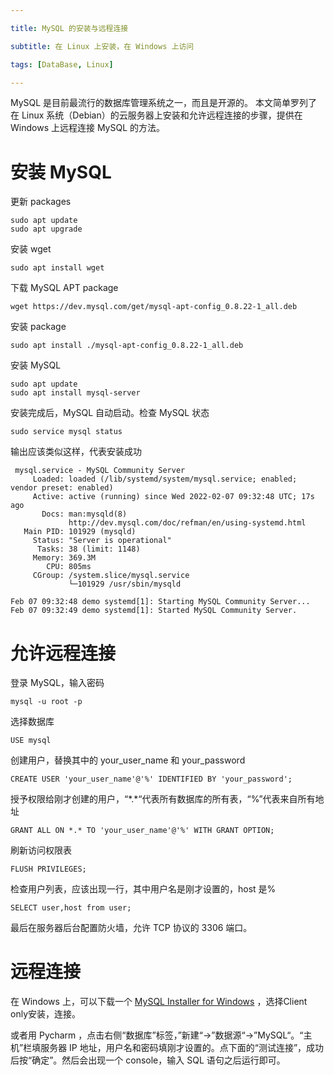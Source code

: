 ```yaml
---

title: MySQL 的安装与远程连接

subtitle: 在 Linux 上安装，在 Windows 上访问

tags: [DataBase, Linux]

---
```


MySQL 是目前最流行的数据库管理系统之一，而且是开源的。
本文简单罗列了在 Linux 系统（Debian）的云服务器上安装和允许远程连接的步骤，提供在 Windows 上远程连接 MySQL 的方法。

# 安装 MySQL

更新 packages
```shell
sudo apt update
sudo apt upgrade
```

安装 wget
```shell
sudo apt install wget
```

下载 MySQL APT package
```shell
wget https://dev.mysql.com/get/mysql-apt-config_0.8.22-1_all.deb
```

安装 package
```shell
sudo apt install ./mysql-apt-config_0.8.22-1_all.deb
```

安装 MySQL
```shell
sudo apt update
sudo apt install mysql-server
```

安装完成后，MySQL 自动启动。检查 MySQL 状态
```shell
sudo service mysql status
```

输出应该类似这样，代表安装成功
```
 mysql.service - MySQL Community Server
     Loaded: loaded (/lib/systemd/system/mysql.service; enabled; vendor preset: enabled)
     Active: active (running) since Wed 2022-02-07 09:32:48 UTC; 17s ago
       Docs: man:mysqld(8)
             http://dev.mysql.com/doc/refman/en/using-systemd.html
   Main PID: 101929 (mysqld)
     Status: "Server is operational"
      Tasks: 38 (limit: 1148)
     Memory: 369.3M
        CPU: 805ms
     CGroup: /system.slice/mysql.service
             └─101929 /usr/sbin/mysqld

Feb 07 09:32:48 demo systemd[1]: Starting MySQL Community Server...
Feb 07 09:32:49 demo systemd[1]: Started MySQL Community Server.
```

# 允许远程连接

登录 MySQL，输入密码
```shell
mysql -u root -p
```

选择数据库
```mysql
USE mysql
```

创建用户，替换其中的 your_user_name 和 your_password
```mysql
CREATE USER 'your_user_name'@'%' IDENTIFIED BY 'your_password';
```

授予权限给刚才创建的用户，“\*.\*“代表所有数据库的所有表，“%”代表来自所有地址
```mysql
GRANT ALL ON *.* TO 'your_user_name'@'%' WITH GRANT OPTION;
```

刷新访问权限表
```mysql
FLUSH PRIVILEGES;
```

检查用户列表，应该出现一行，其中用户名是刚才设置的，host 是%
```mysql
SELECT user,host from user;
```

最后在服务器后台配置防火墙，允许 TCP 协议的 3306 端口。

# 远程连接

在 Windows 上，可以下载一个 [MySQL Installer for Windows](https://dev.mysql.com/downloads/installer/) ，选择Client only安装，连接。

或者用 Pycharm ，点击右侧“数据库”标签，”新建“->”数据源“->”MySQL“。“主机”栏填服务器 IP 地址，用户名和密码填刚才设置的。点下面的“测试连接”，成功后按“确定”。然后会出现一个 console，输入 SQL 语句之后运行即可。
